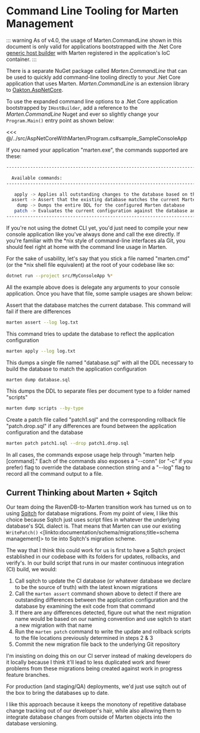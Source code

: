 # Command Line Tooling for Marten Management

::: warning
As of v4.0, the usage of Marten.CommandLine shown in this document is only valid for applications bootstrapped with the .Net Core
[generic host builder](https://docs.microsoft.com/en-us/aspnet/core/fundamentals/host/generic-host?view=aspnetcore-3.1) with Marten registered in the application's IoC container.
:::

There is a separate NuGet package called _Marten.CommandLine_ that can be used to quickly add command-line tooling directly to
your .Net Core application that uses Marten. _Marten.CommandLine_ is an extension library to [Oakton.AspNetCore](https://jasperfx.github.io/oakton/documentation/aspnetcore/).

To use the expanded command line options to a .Net Core application bootstrapped by `IHostBuilder`, add a reference to the _Marten.CommandLine_ Nuget and ever so slightly change your `Program.Main()` entry point as shown below:

<<< @/../src/AspNetCoreWithMarten/Program.cs#sample_SampleConsoleApp

If you named your application "marten.exe", the commands supported are these:

```bash
------------------------------------------------------------------------------------------------------------------------------------

  Available commands:
------------------------------------------------------------------------------------------------------------------------------------

   apply -> Applies all outstanding changes to the database based on the current configuration
  assert -> Assert that the existing database matches the current Marten configuration
    dump -> Dumps the entire DDL for the configured Marten database
   patch -> Evaluates the current configuration against the database and writes a patch and drop file if there are any differences
------------------------------------------------------------------------------------------------------------------------------------
```

If you're not using the dotnet CLI yet, you'd just need to compile your new console application like you've always done and call the exe directly. If you're familiar with the *nix style of command-line interfaces ala Git, you should feel right at home with the command line usage in Marten.

For the sake of usability, let's say that you stick a file named "marten.cmd" (or the *nix shell file equivalent) at the root of your codebase like so:

```bash
dotnet run --project src/MyConsoleApp %*
```

All the example above does is delegate any arguments to your console application. Once you have that file, some sample usages are shown below:

Assert that the database matches the current database. This command will fail if there are differences

```bash
marten assert --log log.txt
```

This command tries to update the database to reflect the application configuration

```bash
marten apply --log log.txt
```

This dumps a single file named "database.sql" with all the DDL necessary to build the database to
match the application configuration

```bash
marten dump database.sql
```

This dumps the DDL to separate files per document
type to a folder named "scripts"

```bash
marten dump scripts --by-type
```

Create a patch file called "patch1.sql" and
the corresponding rollback file "patch.drop.sql" if any
differences are found between the application configuration
and the database

```bash
marten patch patch1.sql --drop patch1.drop.sql
```

In all cases, the commands expose usage help through "marten help [command]." Each of the commands also exposes a "--conn" (or "-c" if you prefer) flag to override the database connection string and a "--log" flag to record all the command output to a file.

## Current Thinking about Marten + Sqitch
Our team doing the RavenDB-to-Marten transition work has turned us on to using [Sqitch](http://sqitch.org/) for database migrations. From my point of view, I like this choice because Sqitch just uses script files in whatever the underlying database's SQL dialect is. That means that Marten can use our existing `WritePatch()` <[linkto:documentation/schema/migrations;title=schema management]> to tie into Sqitch's migration scheme.

The way that I think this could work for us is first to have a Sqitch project established in our codebase with its folders for updates, rollbacks, and verify's. In our build script that runs in our master continuous integration (CI) build, we would:

1. Call sqitch to update the CI database (or whatever database we declare to be the source of truth) with the latest known migrations
2. Call the `marten assert` command shown above to detect if there are outstanding differences between the application configuration and the database by examining the exit code from that command
3. If there are any differences detected, figure out what the next migration name would be based on our naming convention and use sqitch to start a new migration with that name
4. Run the `marten patch` command to write the update and rollback scripts to the file locations previously determined in steps 2 & 3
5. Commit the new migration file back to the underlying Git repository

I'm insisting on doing this on our CI server instead of making developers do it locally because I think it'll lead to less duplicated work and fewer problems from these migrations being created against work in progress feature branches.

For production (and staging/QA) deployments, we'd just use sqitch out of the box to bring the databases up to date.

I like this approach because it keeps the monotony of repetitive database change tracking out of our developer's hair, while also allowing them to integrate database changes from outside of Marten objects into the database versioning.
